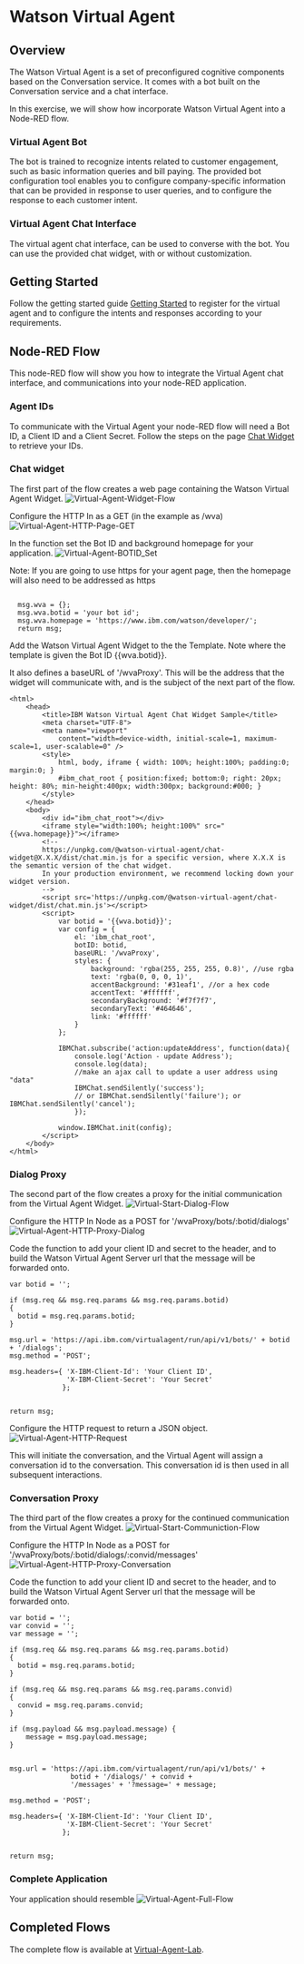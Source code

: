 # Watson Virtual Agent

## Overview
The Watson Virtual Agent is a set of preconfigured cognitive components based on the Conversation service. It comes with a bot built on the Conversation service and a chat interface.

In this exercise, we will show how incorporate Watson Virtual Agent into a Node-RED flow.

### Virtual Agent Bot
The bot is trained to recognize intents related to customer engagement, such as basic information queries and bill paying. The provided bot configuration tool enables you to configure company-specific information that can be provided in response to user queries, and to configure the response to each customer intent.

### Virtual Agent Chat Interface
The virtual agent chat interface, can be used to converse with the bot. You can use the provided chat widget, with or without customization.

## Getting Started
Follow the getting started guide [Getting Started](https://console.bluemix.net/docs/services/virtual-agent/getting-started.html) to register for the virtual agent and to configure the intents and responses according to your requirements.

## Node-RED Flow
This node-RED flow will show you how to integrate the Virtual Agent chat interface, and communications into your node-RED application.

### Agent IDs
To communicate with the Virtual Agent your node-RED flow will need a Bot ID, a Client ID and a Client Secret. Follow the steps on the page [Chat Widget](https://github.com/watson-virtual-agents/chat-widget) to retrieve your IDs.

### Chat widget
The first part of the flow creates a web page containing the Watson Virtual Agent Widget.
![Virtual-Agent-Widget-Flow](images/virtual_agent_widget_flow.png)

Configure the HTTP In as a GET (in the example as /wva)
![Virtual-Agent-HTTP-Page-GET](images/virtual_agent_page_get.png)

In the function set the Bot ID and background homepage for your application.
![Virtual-Agent-BOTID_Set](images/virtual_agent_function_botid.png)

Note: If you are going to use https for your agent page, then the homepage will also need to be addressed as https

````

  msg.wva = {};
  msg.wva.botid = 'your bot id';
  msg.wva.homepage = 'https://www.ibm.com/watson/developer/';
  return msg;

````

Add the Watson Virtual Agent Widget to the the Template. Note where the template is given the Bot ID {{wva.botid}}.

It also defines a baseURL of '/wvaProxy'. This will be the address that the widget will communicate with, and is the subject of the next part of the flow.

````
<html>
    <head>
        <title>IBM Watson Virtual Agent Chat Widget Sample</title>
        <meta charset="UTF-8">
        <meta name="viewport"
            content="width=device-width, initial-scale=1, maximum-scale=1, user-scalable=0" />
        <style>
            html, body, iframe { width: 100%; height:100%; padding:0; margin:0; }
            #ibm_chat_root { position:fixed; bottom:0; right: 20px; height: 80%; min-height:400px; width:300px; background:#000; }
        </style>
    </head>
    <body>
        <div id="ibm_chat_root"></div>
        <iframe style="width:100%; height:100%" src="{{wva.homepage}}"></iframe>
        <!--
        https://unpkg.com/@watson-virtual-agent/chat-widget@X.X.X/dist/chat.min.js for a specific version, where X.X.X is the semantic version of the chat widget.
        In your production environment, we recommend locking down your widget version.
        -->
        <script src='https://unpkg.com/@watson-virtual-agent/chat-widget/dist/chat.min.js'></script>
        <script>
            var botid = '{{wva.botid}}';
            var config = {
                el: 'ibm_chat_root',
                botID: botid,
                baseURL: '/wvaProxy',
                styles: {
                    background: 'rgba(255, 255, 255, 0.8)', //use rgba
                    text: 'rgba(0, 0, 0, 1)',
                    accentBackground: '#31eaf1', //or a hex code
                    accentText: '#ffffff',
                    secondaryBackground: '#f7f7f7',
                    secondaryText: '#464646',
                    link: '#ffffff'
                }
            };

            IBMChat.subscribe('action:updateAddress', function(data){
                console.log('Action - update Address');
                console.log(data);
                //make an ajax call to update a user address using "data"
                IBMChat.sendSilently('success');
                // or IBMChat.sendSilently('failure'); or IBMChat.sendSilently('cancel');
                });

            window.IBMChat.init(config);
        </script>
    </body>
</html>

````

### Dialog Proxy
The second part of the flow creates a proxy for the initial communication from the Virtual Agent Widget.
![Virtual-Start-Dialog-Flow](images/virtual_agent_start_dialog_flow.png)

Configure the HTTP In Node as a POST for '/wvaProxy/bots/:botid/dialogs'
![Virtual-Agent-HTTP-Proxy-Dialog](images/virtual_agent_httpin_post_one.png)

Code the function to add your client ID and secret to the header, and to build the Watson Virtual Agent Server url that the message will be forwarded onto.

````
var botid = '';

if (msg.req && msg.req.params && msg.req.params.botid)
{
  botid = msg.req.params.botid;  
}

msg.url = 'https://api.ibm.com/virtualagent/run/api/v1/bots/' + botid + '/dialogs';
msg.method = 'POST';

msg.headers={ 'X-IBM-Client-Id': 'Your Client ID',
              'X-IBM-Client-Secret': 'Your Secret'
             };


return msg;
````

Configure the HTTP request to return a JSON object.
![Virtual-Agent-HTTP-Request](images/virtual_agent_http_request.png)


This will initiate the conversation, and the Virtual Agent will assign a conversation id to the conversation. This conversation id is then used in all subsequent interactions.

### Conversation Proxy
The third part of the flow creates a proxy for the continued communication from the Virtual Agent Widget.
![Virtual-Start-Communiction-Flow](images/virtual_agent_continue_dialog_flow.png)

Configure the HTTP In Node as a POST for '/wvaProxy/bots/:botid/dialogs/:convid/messages'
![Virtual-Agent-HTTP-Proxy-Conversation](images/virtual_agent_httpin_post_two.png)

Code the function to add your client ID and secret to the header, and to build the Watson Virtual Agent Server url that the message will be forwarded onto.

````
var botid = '';
var convid = '';
var message = '';

if (msg.req && msg.req.params && msg.req.params.botid)
{
  botid = msg.req.params.botid;  
}

if (msg.req && msg.req.params && msg.req.params.convid)
{
  convid = msg.req.params.convid;  
}

if (msg.payload && msg.payload.message) {
    message = msg.payload.message;
}


msg.url = 'https://api.ibm.com/virtualagent/run/api/v1/bots/' +
               botid + '/dialogs/' + convid +
               '/messages' + '?message=' + message;

msg.method = 'POST';

msg.headers={ 'X-IBM-Client-Id': 'Your Client ID',
              'X-IBM-Client-Secret': 'Your Secret'
             };


return msg;

````

### Complete Application
Your application should resemble
![Virtual-Agent-Full-Flow](images/virtual_agent_full_flow.png)


## Completed Flows
The complete flow is available at [Virtual-Agent-Lab](virtual_agent_lab.json).
